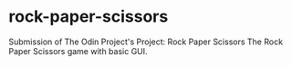 # rock-paper-scissors
Submission of The Odin Project's Project: Rock Paper Scissors
The Rock Paper Scissors game with basic GUI.
